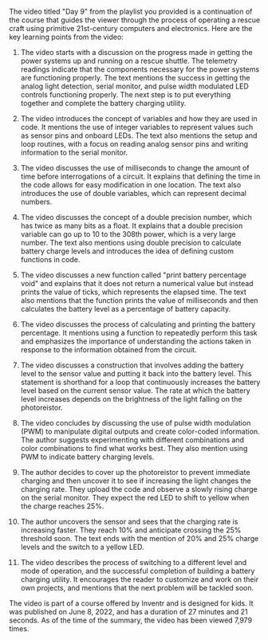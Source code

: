 The video titled "Day 9" from the playlist you provided is a continuation of the course that guides the viewer through the process of operating a rescue craft using primitive 21st-century computers and electronics. Here are the key learning points from the video:

1. The video starts with a discussion on the progress made in getting the power systems up and running on a rescue shuttle. The telemetry readings indicate that the components necessary for the power systems are functioning properly. The text mentions the success in getting the analog light detection, serial monitor, and pulse width modulated LED controls functioning properly. The next step is to put everything together and complete the battery charging utility.

2. The video introduces the concept of variables and how they are used in code. It mentions the use of integer variables to represent values such as sensor pins and onboard LEDs. The text also mentions the setup and loop routines, with a focus on reading analog sensor pins and writing information to the serial monitor.

3. The video discusses the use of milliseconds to change the amount of time before interrogations of a circuit. It explains that defining the time in the code allows for easy modification in one location. The text also introduces the use of double variables, which can represent decimal numbers.

4. The video discusses the concept of a double precision number, which has twice as many bits as a float. It explains that a double precision variable can go up to 10 to the 308th power, which is a very large number. The text also mentions using double precision to calculate battery charge levels and introduces the idea of defining custom functions in code.

5. The video discusses a new function called "print battery percentage void" and explains that it does not return a numerical value but instead prints the value of ticks, which represents the elapsed time. The text also mentions that the function prints the value of milliseconds and then calculates the battery level as a percentage of battery capacity.

6. The video discusses the process of calculating and printing the battery percentage. It mentions using a function to repeatedly perform this task and emphasizes the importance of understanding the actions taken in response to the information obtained from the circuit.

7. The video discusses a construction that involves adding the battery level to the sensor value and putting it back into the battery level. This statement is shorthand for a loop that continuously increases the battery level based on the current sensor value. The rate at which the battery level increases depends on the brightness of the light falling on the photoreistor.

8. The video concludes by discussing the use of pulse width modulation (PWM) to manipulate digital outputs and create color-coded information. The author suggests experimenting with different combinations and color combinations to find what works best. They also mention using PWM to indicate battery charging levels.

9. The author decides to cover up the photoreistor to prevent immediate charging and then uncover it to see if increasing the light changes the charging rate. They upload the code and observe a slowly rising charge on the serial monitor. They expect the red LED to shift to yellow when the charge reaches 25%.

10. The author uncovers the sensor and sees that the charging rate is increasing faster. They reach 10% and anticipate crossing the 25% threshold soon. The text ends with the mention of 20% and 25% charge levels and the switch to a yellow LED.

11. The video describes the process of switching to a different level and mode of operation, and the successful completion of building a battery charging utility. It encourages the reader to customize and work on their own projects, and mentions that the next problem will be tackled soon.

The video is part of a course offered by Inventr and is designed for kids. It was published on June 8, 2022, and has a duration of 27 minutes and 21 seconds. As of the time of the summary, the video has been viewed 7,979 times.
